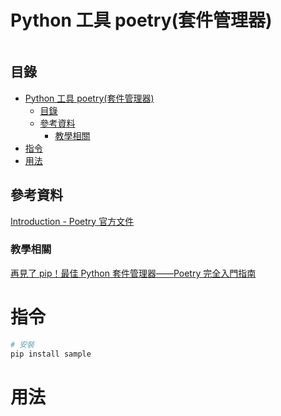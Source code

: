 # Python 工具 poetry(套件管理器)

```
```

## 目錄

- [Python 工具 poetry(套件管理器)](#python-工具-poetry套件管理器)
  - [目錄](#目錄)
  - [參考資料](#參考資料)
    - [教學相關](#教學相關)
- [指令](#指令)
- [用法](#用法)

## 參考資料

[Introduction - Poetry 官方文件](https://python-poetry.org/docs/)

### 教學相關

[再見了 pip！最佳 Python 套件管理器——Poetry 完全入門指南](https://blog.kyomind.tw/python-poetry/)

# 指令

```bash
# 安裝
pip install sample
```

# 用法

```Python
```
